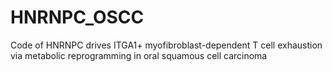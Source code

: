 # HNRNPC_OSCC
Code of HNRNPC drives ITGA1+ myofibroblast-dependent T cell exhaustion via metabolic reprogramming in oral squamous cell carcinoma 
